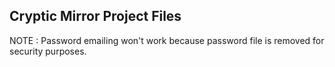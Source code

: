 ## Cryptic Mirror Project Files
NOTE : Password emailing won't work because password file is removed for security purposes. 
